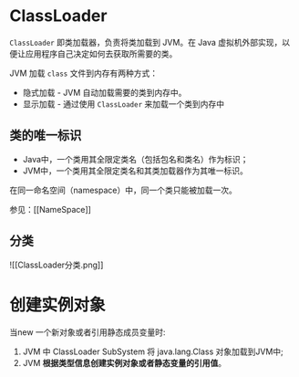# ClassLoader
`ClassLoader` 即类加载器，负责将类加载到 JVM。在 Java 虚拟机外部实现，以便让应用程序自己决定如何去获取所需要的类。

JVM 加载 `class` 文件到内存有两种方式：
-   隐式加载 - JVM 自动加载需要的类到内存中。
-   显示加载 - 通过使用 `ClassLoader` 来加载一个类到内存中


## 类的唯一标识
- Java中，一个类用其全限定类名（包括包名和类名）作为标识；
- JVM中，一个类用其全限定类名和其类加载器作为其唯一标识。

在同一命名空间（namespace）中，同一个类只能被加载一次。

参见：[[NameSpace]]

## 分类
![[ClassLoader分类.png]]


# 创建实例对象
当new 一个新对象或者引用静态成员变量时:
1. JVM 中 ClassLoader SubSystem 将 java.lang.Class 对象加载到JVM中;
2. JVM **根据类型信息创建实例对象或者静态变量的引用值**。